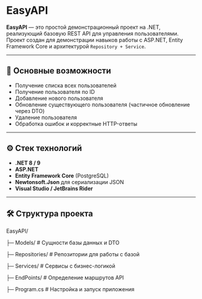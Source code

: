 # EasyAPI

**EasyAPI** — это простой демонстрационный проект на .NET, реализующий базовую REST API для управления пользователями. Проект создан для демонстрации навыков работы с ASP.NET, Entity Framework Core и архитектурой `Repository + Service`.  

---

## 📌 Основные возможности

- Получение списка всех пользователей  
- Получение пользователя по ID  
- Добавление нового пользователя  
- Обновление существующего пользователя (частичное обновление через DTO)  
- Удаление пользователя  
- Обработка ошибок и корректные HTTP-ответы  

---

## ⚙️ Стек технологий

- **.NET 8 / 9**  
- **ASP.NET**  
- **Entity Framework Core** (PostgreSQL)  
- **Newtonsoft.Json** для сериализации JSON  
- **Visual Studio / JetBrains Rider**  

---

## 🛠 Структура проекта

EasyAPI/

├─ Models/ # Сущности базы данных и DTO

├─ Repositories/ # Репозитории для работы с базой

├─ Services/ # Сервисы с бизнес-логикой

├─ EndPoints/ # Определение маршрутов API

├─ Program.cs # Настройка и запуск приложения

